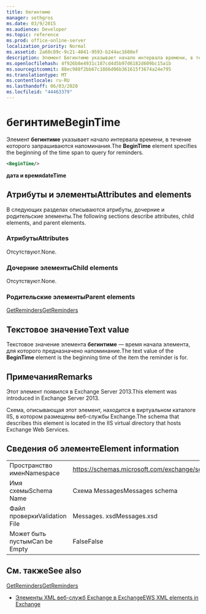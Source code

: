 ```yaml
---
title: бегинтиме
manager: sethgros
ms.date: 03/9/2015
ms.audience: Developer
ms.topic: reference
ms.prod: office-online-server
localization_priority: Normal
ms.assetid: 2a60c89c-9c21-4041-9593-b244ac1608ef
description: Элемент Бегинтиме указывает начало интервала времени, в течение которого запрашиваются напоминания.
ms.openlocfilehash: 4f926b8e4931c187cd4d5b97d6182d609bc15a1b
ms.sourcegitcommit: 88ec988f2bb67c1866d06b361615f3674a24e795
ms.translationtype: MT
ms.contentlocale: ru-RU
ms.lasthandoff: 06/03/2020
ms.locfileid: "44463379"
---
```

# <a name="begintime"></a><span data-ttu-id="1c455-103">бегинтиме</span><span class="sxs-lookup"><span data-stu-id="1c455-103">BeginTime</span></span>

<span data-ttu-id="1c455-104">Элемент **бегинтиме** указывает начало интервала времени, в течение которого запрашиваются напоминания.</span><span class="sxs-lookup"><span data-stu-id="1c455-104">The **BeginTime** element specifies the beginning of the time span to query for reminders.</span></span> 
  
```XML
<BeginTime/>
```

 <span data-ttu-id="1c455-105">**дата и время**</span><span class="sxs-lookup"><span data-stu-id="1c455-105">**dateTime**</span></span>
## <a name="attributes-and-elements"></a><span data-ttu-id="1c455-106">Атрибуты и элементы</span><span class="sxs-lookup"><span data-stu-id="1c455-106">Attributes and elements</span></span>

<span data-ttu-id="1c455-107">В следующих разделах описываются атрибуты, дочерние и родительские элементы.</span><span class="sxs-lookup"><span data-stu-id="1c455-107">The following sections describe attributes, child elements, and parent elements.</span></span>
  
### <a name="attributes"></a><span data-ttu-id="1c455-108">Атрибуты</span><span class="sxs-lookup"><span data-stu-id="1c455-108">Attributes</span></span>

<span data-ttu-id="1c455-109">Отсутствуют.</span><span class="sxs-lookup"><span data-stu-id="1c455-109">None.</span></span>
  
### <a name="child-elements"></a><span data-ttu-id="1c455-110">Дочерние элементы</span><span class="sxs-lookup"><span data-stu-id="1c455-110">Child elements</span></span>

<span data-ttu-id="1c455-111">Отсутствуют.</span><span class="sxs-lookup"><span data-stu-id="1c455-111">None.</span></span>
  
### <a name="parent-elements"></a><span data-ttu-id="1c455-112">Родительские элементы</span><span class="sxs-lookup"><span data-stu-id="1c455-112">Parent elements</span></span>

[<span data-ttu-id="1c455-113">GetReminders</span><span class="sxs-lookup"><span data-stu-id="1c455-113">GetReminders</span></span>](getreminders.md)
  
## <a name="text-value"></a><span data-ttu-id="1c455-114">Текстовое значение</span><span class="sxs-lookup"><span data-stu-id="1c455-114">Text value</span></span>

<span data-ttu-id="1c455-115">Текстовое значение элемента **бегинтиме** — время начала элемента, для которого предназначено напоминание.</span><span class="sxs-lookup"><span data-stu-id="1c455-115">The text value of the **BeginTime** element is the beginning time of the item the reminder is for.</span></span> 
  
## <a name="remarks"></a><span data-ttu-id="1c455-116">Примечания</span><span class="sxs-lookup"><span data-stu-id="1c455-116">Remarks</span></span>

<span data-ttu-id="1c455-117">Этот элемент появился в Exchange Server 2013.</span><span class="sxs-lookup"><span data-stu-id="1c455-117">This element was introduced in Exchange Server 2013.</span></span>
  
<span data-ttu-id="1c455-118">Схема, описывающая этот элемент, находится в виртуальном каталоге IIS, в котором размещены веб-службы Exchange.</span><span class="sxs-lookup"><span data-stu-id="1c455-118">The schema that describes this element is located in the IIS virtual directory that hosts Exchange Web Services.</span></span>
  
## <a name="element-information"></a><span data-ttu-id="1c455-119">Сведения об элементе</span><span class="sxs-lookup"><span data-stu-id="1c455-119">Element information</span></span>

|||
|:-----|:-----|
|<span data-ttu-id="1c455-120">Пространство имен</span><span class="sxs-lookup"><span data-stu-id="1c455-120">Namespace</span></span>  <br/> |https://schemas.microsoft.com/exchange/services/2006/messages  <br/> |
|<span data-ttu-id="1c455-121">Имя схемы</span><span class="sxs-lookup"><span data-stu-id="1c455-121">Schema Name</span></span>  <br/> |<span data-ttu-id="1c455-122">Схема Messages</span><span class="sxs-lookup"><span data-stu-id="1c455-122">Messages schema</span></span>  <br/> |
|<span data-ttu-id="1c455-123">Файл проверки</span><span class="sxs-lookup"><span data-stu-id="1c455-123">Validation File</span></span>  <br/> |<span data-ttu-id="1c455-124">Messages. xsd</span><span class="sxs-lookup"><span data-stu-id="1c455-124">Messages.xsd</span></span>  <br/> |
|<span data-ttu-id="1c455-125">Может быть пустым</span><span class="sxs-lookup"><span data-stu-id="1c455-125">Can be Empty</span></span>  <br/> |<span data-ttu-id="1c455-126">False</span><span class="sxs-lookup"><span data-stu-id="1c455-126">False</span></span>  <br/> |
   
## <a name="see-also"></a><span data-ttu-id="1c455-127">См. также</span><span class="sxs-lookup"><span data-stu-id="1c455-127">See also</span></span>



[<span data-ttu-id="1c455-128">GetReminders</span><span class="sxs-lookup"><span data-stu-id="1c455-128">GetReminders</span></span>](getreminders.md)


- [<span data-ttu-id="1c455-129">Элементы XML веб-служб Exchange в Exchange</span><span class="sxs-lookup"><span data-stu-id="1c455-129">EWS XML elements in Exchange</span></span>](ews-xml-elements-in-exchange.md)

